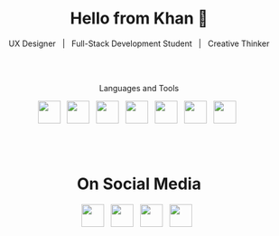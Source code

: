 <h1 align='center'><strong>Hello from Khan 👋</strong></h1>
<p align='center'>UX Designer &nbsp;&nbsp;|&nbsp;&nbsp; Full-Stack Development Student &nbsp;&nbsp;|&nbsp;&nbsp; Creative Thinker</p>

<br><br>

<p align='center'>Languages and Tools</p>
<p align='center'>
<img height="40" src="https://raw.githubusercontent.com/khanuxd/Khan_Fayjul/master/img/html5.png?raw=true">&nbsp;&nbsp;
<img height="40" src="https://raw.githubusercontent.com/khanuxd/Khan_Fayjul/master/img/css3.png?raw=true">&nbsp;&nbsp;
<img height="40" src="https://raw.githubusercontent.com/khanuxd/Khan_Fayjul/master/img/javascript.png?raw=true">&nbsp;&nbsp;
<img height="40" src="https://raw.githubusercontent.com/khanuxd/Khan_Fayjul/master/img/reactjs.png?raw=true">&nbsp;&nbsp;
<img height="40" src="https://raw.githubusercontent.com/khanuxd/Khan_Fayjul/master/img/php.png?raw=true">&nbsp;&nbsp;
<img height="40" src="https://raw.githubusercontent.com/khanuxd/Khan_Fayjul/master/img/mysql.png?raw=true">&nbsp;&nbsp;
<img height="40" src="https://raw.githubusercontent.com/khanuxd/Khan_Fayjul/master/img/database.png?raw=true">&nbsp;&nbsp;
</p>

<br><br>

<h1 align='center'>On Social Media</h1>
<p align='center'>
<a href="https://www.linkedin.com/in/fayejkhan/" target="_blank"><img height="40" src="https://raw.githubusercontent.com/khanuxd/Khan_Fayjul/master/img/linkedin.png?raw=true"></a>&nbsp;&nbsp;
<a href="https://twitter.com/KhanUXD" target="_blank"><img height="40" src="https://raw.githubusercontent.com/khanuxd/Khan_Fayjul/master/img/twitter.png?raw=true"></a>&nbsp;&nbsp;
<a href="https://khanuxd.com" target="_blank"><img height="40" src="https://raw.githubusercontent.com/khanuxd/Khan_Fayjul/master/img/website.png?raw=true"></a>&nbsp;&nbsp;
<a href="mailto:khanuxd@gmail.com" target="_blank"><img height="40" src="https://raw.githubusercontent.com/khanuxd/Khan_Fayjul/master/img/email.png?raw=true"></a>&nbsp;&nbsp;
</p>
